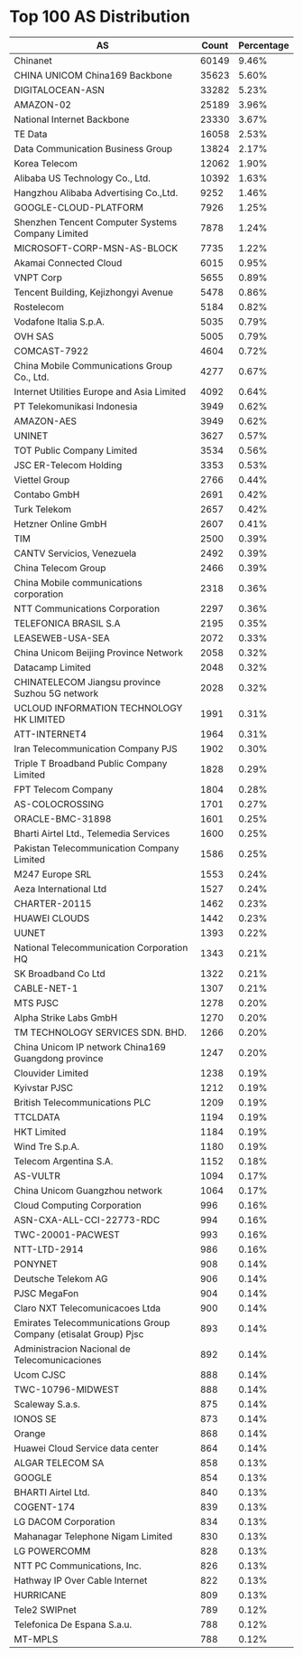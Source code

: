# Top 100 AS Distribution
| AS | Count | Percentage |
|----|----|----|
| Chinanet | 60149 | 9.46% |
| CHINA UNICOM China169 Backbone | 35623 | 5.60% |
| DIGITALOCEAN-ASN | 33282 | 5.23% |
| AMAZON-02 | 25189 | 3.96% |
| National Internet Backbone | 23330 | 3.67% |
| TE Data | 16058 | 2.53% |
| Data Communication Business Group | 13824 | 2.17% |
| Korea Telecom | 12062 | 1.90% |
| Alibaba US Technology Co., Ltd. | 10392 | 1.63% |
| Hangzhou Alibaba Advertising Co.,Ltd. | 9252 | 1.46% |
| GOOGLE-CLOUD-PLATFORM | 7926 | 1.25% |
| Shenzhen Tencent Computer Systems Company Limited | 7878 | 1.24% |
| MICROSOFT-CORP-MSN-AS-BLOCK | 7735 | 1.22% |
| Akamai Connected Cloud | 6015 | 0.95% |
| VNPT Corp | 5655 | 0.89% |
| Tencent Building, Kejizhongyi Avenue | 5478 | 0.86% |
| Rostelecom | 5184 | 0.82% |
| Vodafone Italia S.p.A. | 5035 | 0.79% |
| OVH SAS | 5005 | 0.79% |
| COMCAST-7922 | 4604 | 0.72% |
| China Mobile Communications Group Co., Ltd. | 4277 | 0.67% |
| Internet Utilities Europe and Asia Limited | 4092 | 0.64% |
| PT Telekomunikasi Indonesia | 3949 | 0.62% |
| AMAZON-AES | 3949 | 0.62% |
| UNINET | 3627 | 0.57% |
| TOT Public Company Limited | 3534 | 0.56% |
| JSC ER-Telecom Holding | 3353 | 0.53% |
| Viettel Group | 2766 | 0.44% |
| Contabo GmbH | 2691 | 0.42% |
| Turk Telekom | 2657 | 0.42% |
| Hetzner Online GmbH | 2607 | 0.41% |
| TIM | 2500 | 0.39% |
| CANTV Servicios, Venezuela | 2492 | 0.39% |
| China Telecom Group | 2466 | 0.39% |
| China Mobile communications corporation | 2318 | 0.36% |
| NTT Communications Corporation | 2297 | 0.36% |
| TELEFONICA BRASIL S.A | 2195 | 0.35% |
| LEASEWEB-USA-SEA | 2072 | 0.33% |
| China Unicom Beijing Province Network | 2058 | 0.32% |
| Datacamp Limited | 2048 | 0.32% |
| CHINATELECOM Jiangsu province Suzhou 5G network | 2028 | 0.32% |
| UCLOUD INFORMATION TECHNOLOGY HK LIMITED | 1991 | 0.31% |
| ATT-INTERNET4 | 1964 | 0.31% |
| Iran Telecommunication Company PJS | 1902 | 0.30% |
| Triple T Broadband Public Company Limited | 1828 | 0.29% |
| FPT Telecom Company | 1804 | 0.28% |
| AS-COLOCROSSING | 1701 | 0.27% |
| ORACLE-BMC-31898 | 1601 | 0.25% |
| Bharti Airtel Ltd., Telemedia Services | 1600 | 0.25% |
| Pakistan Telecommunication Company Limited | 1586 | 0.25% |
| M247 Europe SRL | 1553 | 0.24% |
| Aeza International Ltd | 1527 | 0.24% |
| CHARTER-20115 | 1462 | 0.23% |
| HUAWEI CLOUDS | 1442 | 0.23% |
| UUNET | 1393 | 0.22% |
| National Telecommunication Corporation HQ | 1343 | 0.21% |
| SK Broadband Co Ltd | 1322 | 0.21% |
| CABLE-NET-1 | 1307 | 0.21% |
| MTS PJSC | 1278 | 0.20% |
| Alpha Strike Labs GmbH | 1270 | 0.20% |
| TM TECHNOLOGY SERVICES SDN. BHD. | 1266 | 0.20% |
| China Unicom IP network China169 Guangdong province | 1247 | 0.20% |
| Clouvider Limited | 1238 | 0.19% |
| Kyivstar PJSC | 1212 | 0.19% |
| British Telecommunications PLC | 1209 | 0.19% |
| TTCLDATA | 1194 | 0.19% |
| HKT Limited | 1184 | 0.19% |
| Wind Tre S.p.A. | 1180 | 0.19% |
| Telecom Argentina S.A. | 1152 | 0.18% |
| AS-VULTR | 1094 | 0.17% |
| China Unicom Guangzhou network | 1064 | 0.17% |
| Cloud Computing Corporation | 996 | 0.16% |
| ASN-CXA-ALL-CCI-22773-RDC | 994 | 0.16% |
| TWC-20001-PACWEST | 993 | 0.16% |
| NTT-LTD-2914 | 986 | 0.16% |
| PONYNET | 908 | 0.14% |
| Deutsche Telekom AG | 906 | 0.14% |
| PJSC MegaFon | 904 | 0.14% |
| Claro NXT Telecomunicacoes Ltda | 900 | 0.14% |
| Emirates Telecommunications Group Company (etisalat Group) Pjsc | 893 | 0.14% |
| Administracion Nacional de Telecomunicaciones | 892 | 0.14% |
| Ucom CJSC | 888 | 0.14% |
| TWC-10796-MIDWEST | 888 | 0.14% |
| Scaleway S.a.s. | 875 | 0.14% |
| IONOS SE | 873 | 0.14% |
| Orange | 868 | 0.14% |
| Huawei Cloud Service data center | 864 | 0.14% |
| ALGAR TELECOM SA | 858 | 0.13% |
| GOOGLE | 854 | 0.13% |
| BHARTI Airtel Ltd. | 840 | 0.13% |
| COGENT-174 | 839 | 0.13% |
| LG DACOM Corporation | 834 | 0.13% |
| Mahanagar Telephone Nigam Limited | 830 | 0.13% |
| LG POWERCOMM | 828 | 0.13% |
| NTT PC Communications, Inc. | 826 | 0.13% |
| Hathway IP Over Cable Internet | 822 | 0.13% |
| HURRICANE | 809 | 0.13% |
| Tele2 SWIPnet | 789 | 0.12% |
| Telefonica De Espana S.a.u. | 788 | 0.12% |
| MT-MPLS | 788 | 0.12% |

